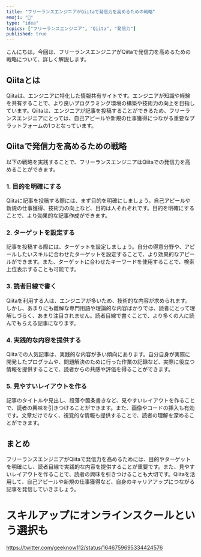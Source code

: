 ```yaml
---
title: "フリーランスエンジニアがQiitaで発信力を高めるための戦略"
emoji: "🚀"
type: "idea"
topics: ["フリーランスエンジニア", "Qiita", "発信力"]
published: true
---
```


こんにちは。今回は、フリーランスエンジニアがQiitaで発信力を高めるための戦略について、詳しく解説します。

## Qiitaとは

Qiitaは、エンジニアに特化した情報共有サイトです。エンジニアが知識や経験を共有することで、より良いプログラミング環境の構築や技術力の向上を目指しています。Qiitaは、エンジニアが記事を投稿することができるため、フリーランスエンジニアにとっては、自己アピールや新規の仕事獲得につながる重要なプラットフォームの1つとなっています。

## Qiitaで発信力を高めるための戦略

以下の戦略を実践することで、フリーランスエンジニアはQiitaでの発信力を高めることができます。

### 1. 目的を明確にする

Qiitaに記事を投稿する際には、まず目的を明確にしましょう。自己アピールや新規の仕事獲得、技術力の向上など、目的は人それぞれです。目的を明確にすることで、より効果的な記事作成ができます。

### 2. ターゲットを設定する

記事を投稿する際には、ターゲットを設定しましょう。自分の得意分野や、アピールしたいスキルに合わせたターゲットを設定することで、より効果的なアピールができます。また、ターゲットに合わせたキーワードを使用することで、検索上位表示することも可能です。

### 3. 読者目線で書く

Qiitaを利用する人は、エンジニアが多いため、技術的な内容が求められます。しかし、あまりにも難解な専門用語や理論的な内容ばかりでは、読者にとって理解しづらく、あまり注目されません。読者目線で書くことで、より多くの人に読んでもらえる記事になります。

### 4. 実践的な内容を提供する

Qiitaでの人気記事は、実践的な内容が多い傾向にあります。自分自身が実際に開発したプログラムや、問題解決のために行った作業の記録など、実際に役立つ情報を提供することで、読者からの共感や評価を得ることができます。

### 5. 見やすいレイアウトを作る

記事のタイトルや見出し、段落や箇条書きなど、見やすいレイアウトを作ることで、読者の興味を引きつけることができます。また、画像やコードの挿入も有効です。文章だけでなく、視覚的な情報も提供することで、読者の理解を深めることができます。

## まとめ

フリーランスエンジニアがQiitaで発信力を高めるためには、目的やターゲットを明確にし、読者目線で実践的な内容を提供することが重要です。また、見やすいレイアウトを作ることで、読者の興味を引きつけることも大切です。Qiitaを活用して、自己アピールや新規の仕事獲得など、自身のキャリアアップにつながる記事を発信していきましょう。

# スキルアップにオンラインスクールという選択も
https://twitter.com/geeknow112/status/1646759695334424576
